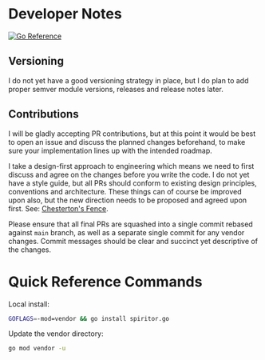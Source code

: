# Developer Notes

[![Go Reference](https://pkg.go.dev/badge/github.com/spiritorai/spiritor.svg)](https://pkg.go.dev/github.com/spiritorai/spiritor)

## Versioning

I do not yet have a good versioning strategy in place, but I do plan to add proper semver module versions, releases and release notes later.

## Contributions

I will be gladly accepting PR contributions, but at this point it would be best to open an issue and discuss the planned changes beforehand, to make sure your implementation lines up with the intended roadmap.

I take a design-first approach to engineering which means we need to first discuss and agree on the changes before you write the code. I do not yet have a style guide, but all PRs should conform to existing design principles, conventions and architecture. These things can of course be improved upon also, but the new direction needs to be proposed and agreed upon first. See: [Chesterton's Fence](https://medium.com/@mesw1/understanding-chestertons-fence-a-guiding-principle-in-software-engineering-7459e1fb7bf1).

Please ensure that all final PRs are squashed into a single commit rebased against `main` branch, as well as a separate single commit for any vendor changes. Commit messages should be clear and succinct yet descriptive of the changes.

# Quick Reference Commands

Local install:
```sh
GOFLAGS=-mod=vendor && go install spiritor.go
```

Update the vendor directory:
```sh
go mod vendor -u 
```


